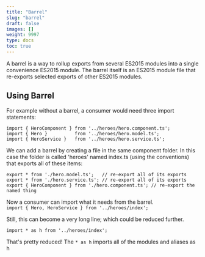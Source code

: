 ```yaml
---
title: "Barrel"
slug: "barrel"
draft: false
images: []
weight: 9997
type: docs
toc: true
---
```


A barrel is a way to rollup exports from several ES2015 modules into a single convenience ES2015 module. The barrel itself is an ES2015 module file that re-exports selected exports of other ES2015 modules.

## Using Barrel
For example without a barrel, a consumer would need three import statements:

    import { HeroComponent } from '../heroes/hero.component.ts';                                
    import { Hero }          from '../heroes/hero.model.ts';                                      
    import { HeroService }   from '../heroes/hero.service.ts';
We can add a barrel by creating a file in the same component folder. In this case the folder is called 'heroes' named index.ts (using the conventions) that exports all of these items:

    export * from './hero.model.ts';   // re-export all of its exports
    export * from './hero.service.ts'; // re-export all of its exports                           
    export { HeroComponent } from './hero.component.ts'; // re-export the named thing

Now a consumer can import what it needs from the barrel.<br>
    `import { Hero, HeroService } from '../heroes/index';`

Still, this can become a very long line; which could be reduced further. 

    import * as h from '../heroes/index';

That's pretty reduced! The `* as h` imports all of the modules and aliases as h

